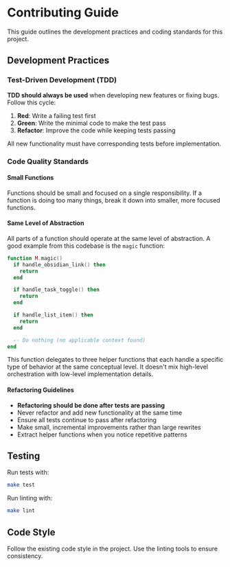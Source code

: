 # Contributing Guide

This guide outlines the development practices and coding standards for this project.

## Development Practices

### Test-Driven Development (TDD)

**TDD should always be used** when developing new features or fixing bugs. Follow this cycle:

1. **Red**: Write a failing test first
2. **Green**: Write the minimal code to make the test pass
3. **Refactor**: Improve the code while keeping tests passing

All new functionality must have corresponding tests before implementation.

### Code Quality Standards

#### Small Functions

Functions should be small and focused on a single responsibility. If a function is doing too many things, break it down into smaller, more focused functions.

#### Same Level of Abstraction

All parts of a function should operate at the same level of abstraction. A good example from this codebase is the `magic` function:

```lua
function M.magic()
  if handle_obsidian_link() then
    return
  end

  if handle_task_toggle() then
    return
  end

  if handle_list_item() then
    return
  end

  -- Do nothing (no applicable context found)
end
```

This function delegates to three helper functions that each handle a specific type of behavior at the same conceptual level. It doesn't mix high-level orchestration with low-level implementation details.

#### Refactoring Guidelines

- **Refactoring should be done after tests are passing**
- Never refactor and add new functionality at the same time
- Ensure all tests continue to pass after refactoring
- Make small, incremental improvements rather than large rewrites
- Extract helper functions when you notice repetitive patterns

## Testing

Run tests with:
```bash
make test
```

Run linting with:
```bash
make lint
```

## Code Style

Follow the existing code style in the project. Use the linting tools to ensure consistency.